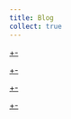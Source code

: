 ```yaml
---
title: Blog
collect: true
---
```


[+-](blog/iterator/preorder-traversal.md#:embed)

[+-](blog/iterator/external.md#:embed)

[+-](blog/iterator/internal.md#:embed)

[+-](blog/defunctionalize/index.md#:embed)